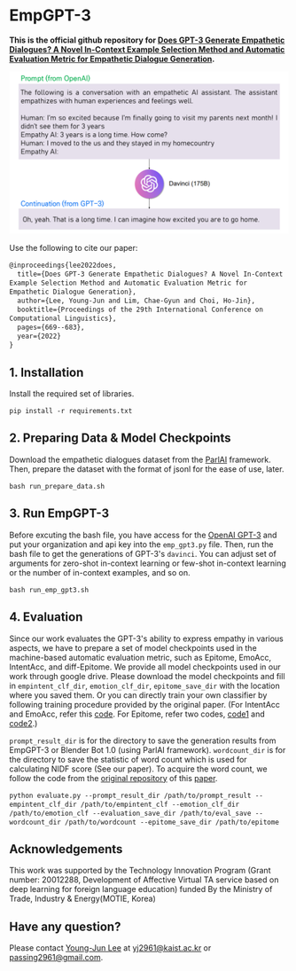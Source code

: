 # EmpGPT-3

**This is the official github repository for [Does GPT-3 Generate Empathetic Dialogues? A Novel In-Context Example Selection Method and Automatic Evaluation Metric for Empathetic Dialogue Generation](https://aclanthology.org/2022.coling-1.56/).**

![figure](image/empgpt3.PNG)

Use the following to cite our paper:
```
@inproceedings{lee2022does,
  title={Does GPT-3 Generate Empathetic Dialogues? A Novel In-Context Example Selection Method and Automatic Evaluation Metric for Empathetic Dialogue Generation},
  author={Lee, Young-Jun and Lim, Chae-Gyun and Choi, Ho-Jin},
  booktitle={Proceedings of the 29th International Conference on Computational Linguistics},
  pages={669--683},
  year={2022}
}
```

## 1. Installation

Install the required set of libraries.
```
pip install -r requirements.txt
```

## 2. Preparing Data & Model Checkpoints

Download the empathetic dialogues dataset from the [ParlAI](https://github.com/facebookresearch/ParlAI) framework. Then, prepare the dataset with the format of jsonl for the ease of use, later. 
```
bash run_prepare_data.sh
```

## 3. Run EmpGPT-3

Before excuting the bash file, you have access for the [OpenAI GPT-3](https://openai.com/api/) and put your organization and api key into the `emp_gpt3.py` file.
Then, run the bash file to get the generations of GPT-3's `davinci`. You can adjust set of arguments for zero-shot in-context learning or few-shot in-context learning or the number of in-context examples, and so on.

```
bash run_emp_gpt3.sh
```

## 4. Evaluation

Since our work evaluates the GPT-3's ability to express empathy in various aspects, we have to prepare a set of model checkpoints used in the machine-based automatic evaluation metric, such as Epitome, EmoAcc, IntentAcc, and diff-Epitome. We provide all model checkpoints used in our work through google drive. Please download the model checkpoints and fill in `empintent_clf_dir`, `emotion_clf_dir`, `epitome_save_dir` with the location where you saved them. Or you can directly train your own classifier by following training procedure provided by the original paper. (For IntentAcc and EmoAcc, refer this [code](https://github.com/anuradha1992/EmpatheticIntents). For Epitome, refer two codes, [code1](https://github.com/behavioral-data/Empathy-Mental-Health) and [code2](https://github.com/skywalker023/focused-empathy).)

`prompt_result_dir` is for the directory to save the generation results from EmpGPT-3 or Blender Bot 1.0 (using ParlAI framework).
`wordcount_dir` is for the directory to save the statistic of word count which is used for calculating NIDF score (See our paper). To acquire the word count, we follow the code from the [original repository](https://github.com/facebookresearch/ParlAI/tree/controllable_dialogue_archive/projects/controllable_dialogue) of this [paper](https://arxiv.org/abs/1902.08654).

```
python evaluate.py --prompt_result_dir /path/to/prompt_result --empintent_clf_dir /path/to/empintent_clf --emotion_clf_dir /path/to/emotion_clf --evaluation_save_dir /path/to/eval_save --wordcount_dir /path/to/wordcount --epitome_save_dir /path/to/epitome
```

## Acknowledgements

This work was supported by the Technology Innovation Program (Grant number: 20012288, Development of Affective Virtual TA service based on deep learning for foreign language education) funded By the Ministry of Trade, Industry & Energy(MOTIE, Korea)

## Have any question?

Please contact [Young-Jun Lee](https://sites.google.com/view/passing2961/%ED%99%88) at yj2961@kaist.ac.kr or passing2961@gmail.com.

